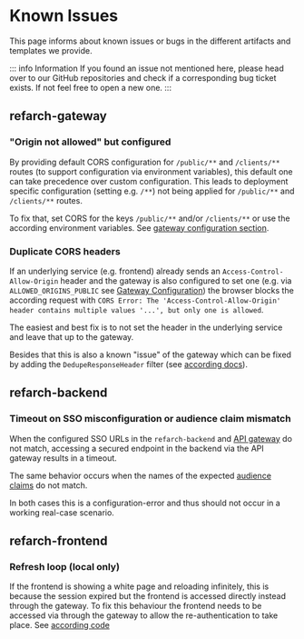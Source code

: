 # Known Issues

This page informs about known issues or bugs in the different artifacts and templates we provide.

::: info Information
If you found an issue not mentioned here, please head over to our GitHub repositories and check if a corresponding bug ticket exists.
If not feel free to open a new one.
:::

## refarch-gateway

### "Origin not allowed" but configured

By providing default CORS configuration for `/public/**` and `/clients/**` routes (to support configuration via environment variables),
this default one can take precedence over custom configuration.
This leads to deployment specific configuration (setting e.g. `/**`) not being applied for `/public/**` and `/clients/**` routes.

To fix that, set CORS for the keys `/public/**` and/or `/clients/**` or use the according environment variables.
See [gateway configuration section](../gateway.md#configuration).

### Duplicate CORS headers

If an underlying service (e.g. frontend) already sends an `Access-Control-Allow-Origin` header and the gateway is also
configured to set one (e.g. via `ALLOWED_ORIGINS_PUBLIC` see [Gateway Configuration](../gateway.md#configuration)) the browser
blocks the according request with `CORS Error: The 'Access-Control-Allow-Origin' header contains multiple values '...', but only one is allowed`.

The easiest and best fix is to not set the header in the underlying service and leave that up to the gateway.

Besides that this is also a known "issue" of the gateway which can
be fixed by adding the `DedupeResponseHeader` filter (see [according docs](https://docs.spring.io/spring-cloud-gateway/reference/spring-cloud-gateway-server-webflux/gatewayfilter-factories/deduperesponseheader-factory.html)).

## refarch-backend

### Timeout on SSO misconfiguration or audience claim mismatch

When the configured SSO URLs in the `refarch-backend` and [API gateway](../gateway.md#security) do not match, accessing a secured endpoint in the backend via the API gateway results in a timeout.

The same behavior occurs when the names of the expected [audience claims](../cross-cutting-concepts/security.md#client-validation) do not match.

In both cases this is a configuration-error and thus should not occur in a working real-case scenario.

## refarch-frontend

### Refresh loop (local only)

If the frontend is showing a white page and reloading infinitely, this is because the session expired but the frontend
is accessed directly instead through the gateway. To fix this behaviour the frontend needs to be accessed via through the
gateway to allow the re-authentication to take place.
See [according code](https://github.com/it-at-m/refarch-templates/blob/main/refarch-frontend/src/api/fetch-utils.ts#L87-L116)
